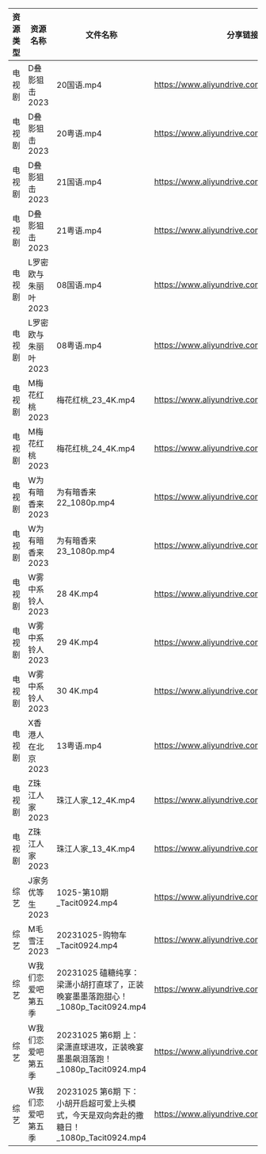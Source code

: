 | 资源类型 | 资源名称         | 文件名称                                                        | 分享链接                                      | 更新时间       |
| ---- | ------------ | ----------------------------------------------------------- | ----------------------------------------- | ---------- |
| 电视剧  | D叠影狙击2023    | 20国语.mp4                                                    | https://www.aliyundrive.com/s/6tCuAvk5avV | 2023-10-26 |
| 电视剧  | D叠影狙击2023    | 20粤语.mp4                                                    | https://www.aliyundrive.com/s/6tCuAvk5avV | 2023-10-26 |
| 电视剧  | D叠影狙击2023    | 21国语.mp4                                                    | https://www.aliyundrive.com/s/6tCuAvk5avV | 2023-10-26 |
| 电视剧  | D叠影狙击2023    | 21粤语.mp4                                                    | https://www.aliyundrive.com/s/6tCuAvk5avV | 2023-10-26 |
| 电视剧  | L罗密欧与朱丽叶2023 | 08国语.mp4                                                    | https://www.aliyundrive.com/s/kn6cToaQ17A | 2023-10-26 |
| 电视剧  | L罗密欧与朱丽叶2023 | 08粤语.mp4                                                    | https://www.aliyundrive.com/s/kn6cToaQ17A | 2023-10-26 |
| 电视剧  | M梅花红桃2023    | 梅花红桃_23_4K.mp4                                              | https://www.aliyundrive.com/s/NWaYMyQrUyF | 2023-10-26 |
| 电视剧  | M梅花红桃2023    | 梅花红桃_24_4K.mp4                                              | https://www.aliyundrive.com/s/NWaYMyQrUyF | 2023-10-26 |
| 电视剧  | W为有暗香来2023   | 为有暗香来 22_1080p.mp4                                          | https://www.aliyundrive.com/s/cMd3cbZGjEJ | 2023-10-26 |
| 电视剧  | W为有暗香来2023   | 为有暗香来 23_1080p.mp4                                          | https://www.aliyundrive.com/s/cMd3cbZGjEJ | 2023-10-26 |
| 电视剧  | W雾中系铃人2023   | 28 4K.mp4                                                   | https://www.aliyundrive.com/s/jk8wRYZMob8 | 2023-10-26 |
| 电视剧  | W雾中系铃人2023   | 29 4K.mp4                                                   | https://www.aliyundrive.com/s/jk8wRYZMob8 | 2023-10-26 |
| 电视剧  | W雾中系铃人2023   | 30 4K.mp4                                                   | https://www.aliyundrive.com/s/jk8wRYZMob8 | 2023-10-26 |
| 电视剧  | X香港人在北京2023  | 13粤语.mp4                                                    | https://www.aliyundrive.com/s/suvVXjuNbPu | 2023-10-26 |
| 电视剧  | Z珠江人家2023    | 珠江人家_12_4K.mp4                                              | https://www.aliyundrive.com/s/B45dwmfUKGQ | 2023-10-26 |
| 电视剧  | Z珠江人家2023    | 珠江人家_13_4K.mp4                                              | https://www.aliyundrive.com/s/B45dwmfUKGQ | 2023-10-26 |
| 综艺   | J家务优等生2023   | 1025-第10期_Tacit0924.mp4                                     | https://www.aliyundrive.com/s/FJt54CodgfL | 2023-10-26 |
| 综艺   | M毛雪汪2023     | 20231025-购物车_Tacit0924.mp4                                  | https://www.aliyundrive.com/s/asPqfgPRqAg | 2023-10-26 |
| 综艺   | W我们恋爱吧第五季    | 20231025 磕糖纯享：梁潇小胡打直球了，正装晚宴墨墨落跑甜心！_1080p_Tacit0924.mp4      | https://www.aliyundrive.com/s/HKudLToehXL | 2023-10-26 |
| 综艺   | W我们恋爱吧第五季    | 20231025 第6期 上：梁潇直球进攻，正装晚宴墨墨飙泪落跑！_1080p_Tacit0924.mp4       | https://www.aliyundrive.com/s/HKudLToehXL | 2023-10-26 |
| 综艺   | W我们恋爱吧第五季    | 20231025 第6期 下：小胡开启超可爱上头模式，今天是双向奔赴的撒糖日！_1080p_Tacit0924.mp4 | https://www.aliyundrive.com/s/HKudLToehXL | 2023-10-26 |
